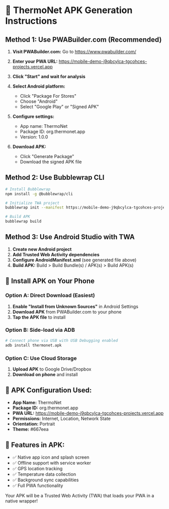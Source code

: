 
# 📱 ThermoNet APK Generation Instructions

## Method 1: Use PWABuilder.com (Recommended)

1. **Visit PWABuilder.com:**
   Go to https://www.pwabuilder.com/

2. **Enter your PWA URL:**
   https://mobile-demo-j9qbcylca-tgcohces-projects.vercel.app

3. **Click "Start" and wait for analysis**

4. **Select Android platform:**
   - Click "Package For Stores"
   - Choose "Android" 
   - Select "Google Play" or "Signed APK"

5. **Configure settings:**
   - App name: ThermoNet
   - Package ID: org.thermonet.app
   - Version: 1.0.0

6. **Download APK:**
   - Click "Generate Package"
   - Download the signed APK file

## Method 2: Use Bubblewrap CLI

```bash
# Install Bubblewrap
npm install -g @bubblewrap/cli

# Initialize TWA project
bubblewrap init --manifest https://mobile-demo-j9qbcylca-tgcohces-projects.vercel.app/manifest.json

# Build APK
bubblewrap build
```

## Method 3: Use Android Studio with TWA

1. **Create new Android project**
2. **Add Trusted Web Activity dependencies**
3. **Configure AndroidManifest.xml** (see generated file above)
4. **Build APK:** Build > Build Bundle(s) / APK(s) > Build APK(s)

## 📲 Install APK on Your Phone

### Option A: Direct Download (Easiest)
1. **Enable "Install from Unknown Sources"** in Android Settings
2. **Download APK** from PWABuilder.com to your phone
3. **Tap the APK file** to install

### Option B: Side-load via ADB
```bash
# Connect phone via USB with USB Debugging enabled
adb install thermonet.apk
```

### Option C: Use Cloud Storage
1. **Upload APK** to Google Drive/Dropbox
2. **Download on phone** and install

## 🔧 APK Configuration Used:
- **App Name:** ThermoNet
- **Package ID:** org.thermonet.app
- **PWA URL:** https://mobile-demo-j9qbcylca-tgcohces-projects.vercel.app
- **Permissions:** Internet, Location, Network State
- **Orientation:** Portrait
- **Theme:** #667eea

## 📱 Features in APK:
- ✅ Native app icon and splash screen
- ✅ Offline support with service worker
- ✅ GPS location tracking
- ✅ Temperature data collection
- ✅ Background sync capabilities
- ✅ Full PWA functionality

Your APK will be a Trusted Web Activity (TWA) that loads your PWA in a native wrapper!
